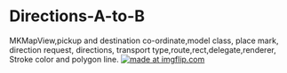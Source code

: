 # Directions-A-to-B
MKMapView,pickup and destination co-ordinate,model class, place mark, direction request, directions, transport type,route,rect,delegate,renderer, Stroke color and polygon line.
<a href="https://imgflip.com/gif/267gps"><img src="https://i.imgflip.com/267gps.gif" title="made at imgflip.com"/></a>

